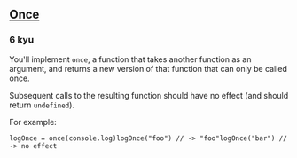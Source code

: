 <h2><a href=https://www.codewars.com/kata/5307ff5b588fe6d7000000a5/train/javascript target="_blank">Once</a></h2><h3>6 kyu</h3><p>You'll implement <code>once</code>, a function that takes another function as an argument, and returns a new version of that function that can only be called once.</p><p>Subsequent calls to the resulting function should have no effect (and should return <code>undefined</code>).</p><p>For example:</p><pre><code>logOnce = once(console.log)logOnce("foo") // -&gt; "foo"logOnce("bar") // -&gt; no effect</code></pre>